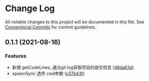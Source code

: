 # Change Log

All notable changes to this project will be documented in this file.
See [Conventional Commits](https://conventionalcommits.org) for commit guidelines.

## 0.1.1 (2021-08-16)


### Features

* 新增 getCodeLines, 通过git log获取项目的提交信息 ([48da63d](https://github.com/shuoshubao/nbfe/commit/48da63d))
* spawnSync 透传 cwd参数 ([c07b43f](https://github.com/shuoshubao/nbfe/commit/c07b43f))
